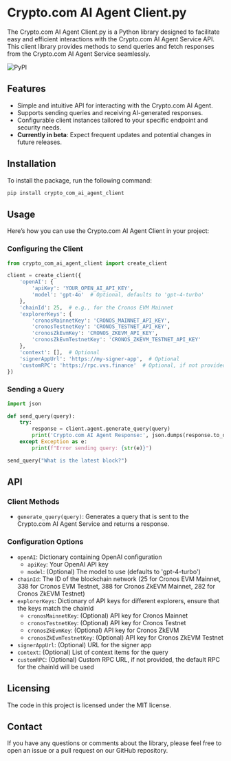 # Crypto.com AI Agent Client.py

The Crypto.com AI Agent Client.py is a Python library designed to facilitate easy and efficient interactions with the Crypto.com AI Agent Service API. This client library provides methods to send queries and fetch responses from the Crypto.com AI Agent Service seamlessly.

![PyPI](https://img.shields.io/pypi/v/crypto-com-ai-agent-client)

## Features

- Simple and intuitive API for interacting with the Crypto.com AI Agent.
- Supports sending queries and receiving AI-generated responses.
- Configurable client instances tailored to your specific endpoint and security needs.
- **Currently in beta**: Expect frequent updates and potential changes in future releases.

## Installation

To install the package, run the following command:

```bash
pip install crypto_com_ai_agent_client
```

## Usage

Here’s how you can use the Crypto.com AI Agent Client in your project:

### Configuring the Client

```py
from crypto_com_ai_agent_client import create_client

client = create_client({
    'openAI': {
        'apiKey': 'YOUR_OPEN_AI_API_KEY',
        'model': 'gpt-4o'  # Optional, defaults to 'gpt-4-turbo'
    },
    'chainId': 25,  # e.g., for the Cronos EVM Mainnet
    'explorerKeys': {
        'cronosMainnetKey': 'CRONOS_MAINNET_API_KEY',
        'cronosTestnetKey': 'CRONOS_TESTNET_API_KEY',
        'cronosZkEvmKey': 'CRONOS_ZKEVM_API_KEY',
        'cronosZkEvmTestnetKey': 'CRONOS_ZKEVM_TESTNET_API_KEY'
    },
    'context': [],  # Optional
    'signerAppUrl': 'https://my-signer-app',  # Optional
    'customRPC': 'https://rpc.vvs.finance'  # Optional, if not provided, the default RPC for the chainId will be used
})
```

### Sending a Query

```py
import json

def send_query(query):
    try:
        response = client.agent.generate_query(query)
        print('Crypto.com AI Agent Response:', json.dumps(response.to_dict(), indent=2))
    except Exception as e:
        print(f"Error sending query: {str(e)}")

send_query("What is the latest block?")
```

## API

### Client Methods

- `generate_query(query)`: Generates a query that is sent to the Crypto.com AI Agent Service and returns a response.

### Configuration Options

- `openAI`: Dictionary containing OpenAI configuration
  - `apiKey`: Your OpenAI API key
  - `model`: (Optional) The model to use (defaults to 'gpt-4-turbo')
- `chainId`: The ID of the blockchain network (25 for Cronos EVM Mainnet, 338 for Cronos EVM Testnet, 388 for Cronos ZkEVM Mainnet, 282 for Cronos ZkEVM Testnet)
- `explorerKeys`: Dictionary of API keys for different explorers, ensure that the keys match the chainId
  - `cronosMainnetKey`: (Optional) API key for Cronos Mainnet
  - `cronosTestnetKey`: (Optional) API key for Cronos Testnet
  - `cronosZkEvmKey`: (Optional) API key for Cronos ZkEVM
  - `cronosZkEvmTestnetKey`: (Optional) API key for Cronos ZkEVM Testnet
- `signerAppUrl`: (Optional) URL for the signer app
- `context`: (Optional) List of context items for the query
- `customRPC`: (Optional) Custom RPC URL, if not provided, the default RPC for the chainId will be used

## Licensing

The code in this project is licensed under the MIT license.

## Contact

If you have any questions or comments about the library, please feel free to open an issue or a pull request on our GitHub repository.
